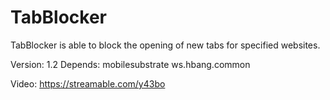 # TabBlocker
TabBlocker is able to block the opening of new tabs for specified websites.

Version: 1.2
Depends: mobilesubstrate ws.hbang.common

Video: https://streamable.com/y43bo
